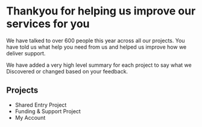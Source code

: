 # Thankyou for helping us improve our services for you

We have talked to over 600 people this year across all our projects. 
You have told us what help you need from us and helped us improve how we deliver support.

We have added a very high level summary for each project to say what we Discovered or changed based on your feedback. 

## Projects
- Shared Entry Project
- Funding & Support Project
- My Account


